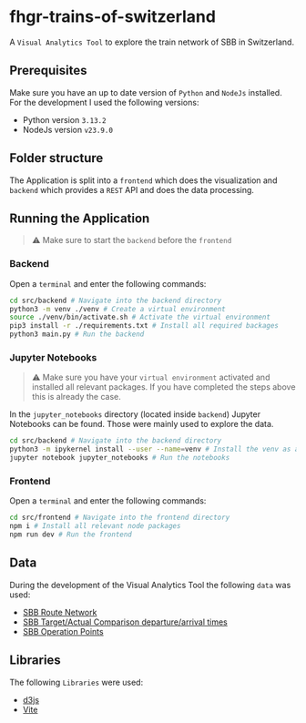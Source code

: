 # fhgr-trains-of-switzerland
A `Visual Analytics Tool` to explore the train network of SBB in Switzerland.

## Prerequisites
Make sure you have an up to date version of `Python` and `NodeJs` installed. For the development I used the following versions:
- Python version `3.13.2`
- NodeJs version `v23.9.0`

## Folder structure
The Application is split into a `frontend` which does the visualization and `backend` which provides a `REST` API and does the data processing.

## Running the Application
> :warning: Make sure to start the `backend` before the `frontend`

### Backend
Open a `terminal` and enter the following commands:

```bash
cd src/backend # Navigate into the backend directory
python3 -m venv ./venv # Create a virtual environment
source ./venv/bin/activate.sh # Activate the virtual environment
pip3 install -r ./requirements.txt # Install all required backages
python3 main.py # Run the backend
```

### Jupyter Notebooks
> :warning: Make sure you have your `virtual environment` activated and installed all relevant packages. If you have completed the steps above this is already the case.

In the `jupyter_notebooks` directory (located inside `backend`) Jupyter Notebooks can be found. Those were mainly used to explore the data.

```bash
cd src/backend # Navigate into the backend directory
python3 -m ipykernel install --user --name=venv # Install the venv as an available kernel
jupyter notebook jupyter_notebooks # Run the notebooks
```

### Frontend
Open a `terminal` and enter the following commands:

```bash
cd src/frontend # Navigate into the frontend directory
npm i # Install all relevant node packages
npm run dev # Run the frontend
```


## Data
During the development of the Visual Analytics Tool the following `data` was used:
- [SBB Route Network](https://data.sbb.ch/explore/dataset/linie/export/)
- [SBB Target/Actual Comparison departure/arrival times](https://data.sbb.ch/explore/dataset/ist-daten-sbb/information/)
- [SBB Operation Points](https://data.sbb.ch/explore/dataset/linie-mit-betriebspunkten/information/)

## Libraries
The following `Libraries` were used:
- [d3js](https://d3js.org/)
- [Vite](https://vite.dev/)

